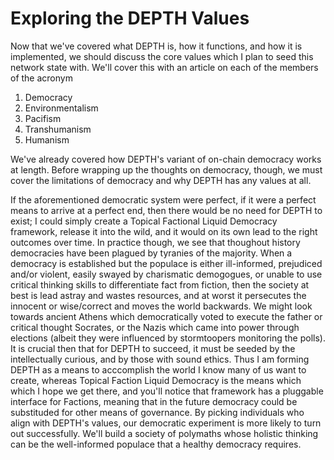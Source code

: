 # Exploring the DEPTH Values

Now that we've covered what DEPTH is, how it functions, and how it is implemented, we should discuss the core values which I plan to seed this network state with.
We'll cover this with an article on each of the members of the acronym
1. Democracy
1. Environmentalism
1. Pacifism
1. Transhumanism
1. Humanism

We've already covered how DEPTH's variant of on-chain democracy works at length. Before wrapping up the thoughts on democracy, though, we must cover the limitations of democracy and why DEPTH has any values at all.

If the aforementioned democratic system were perfect, if it were a perfect means to arrive at a perfect end, then there would be no need for DEPTH to exist; I could simply create a Topical Factional Liquid Democracy framework, release it into the wild, and it would on its own lead to the right outcomes over time. In practice though, we see that thoughout history democracies have been plagued by tyranies of the majority. When a democracy is established but the populace is either ill-informed, prejudiced and/or violent, easily swayed by charismatic demogogues, or unable to use critical thinking skills to differentiate fact from fiction, then the society at best is lead astray and wastes resources, and at worst it persecutes the innocent or wise/correct and moves the world backwards. We might look towards ancient Athens which democratically voted to execute the father or critical thought Socrates, or the Nazis which came into power through elections (albeit they were influenced by stormtoopers monitoring the polls). It is crucial then that for DEPTH to succeed, it must be seeded by the intellectually curious, and by those with sound ethics. Thus I am forming DEPTH as a means to acccomplish the world I know many of us want to create, whereas Topical Faction Liquid Democracy is the means which which I hope we get there, and you'll notice that framework has a pluggable interface for Factions, meaning that in the future democracy could be substituded for other means of governance. By picking individuals who align with DEPTH's values, our democratic experiment is more likely to turn out successfully. We'll build a society of polymaths whose holistic thinking can be the well-informed populace that a healthy democracy requires.

